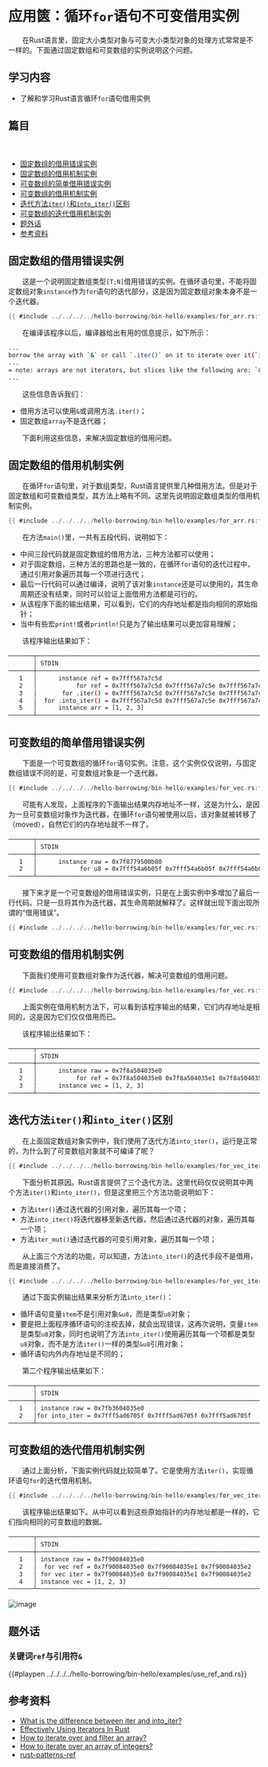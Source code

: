 # 应用篋：循环`for`语句不可变借用实例

　　在Rust语言里，固定大小类型对象与可变大小类型对象的处理方式常常是不一样的。下面通过固定数组和可变数组的实例说明这个问题。

## 学习内容
- 了解和学习Rust语言循环`for`语句借用实例

## 篇目
　　
- [固定数组的借用错误实例](#固定数组的借用错误实例)
- [固定数组的借用机制实例](#固定数组的借用机制实例)
- [可变数组的简单借用错误实例](#可变数组的简单借用错误实例)
- [可变数组的借用机制实例](#可变数组的借用机制实例)
- [迭代方法`iter()`和`into_iter()`区别](#迭代方法iter和into_iter区别)
- [可变数组的迭代借用机制实例](#可变数组的迭代借用机制实例)
- [题外话](#题外话)
- [参考资料](#参考资料)

## 固定数组的借用错误实例

　　这是一个说明固定数组类型`[T;N]`借用错误的实例。在循环语句里，不能将固定数组对象`instance`作为`for`语句的迭代部分，这是因为固定数组对象本身不是一个迭代器。

```rust
{{ #include ../../../../hello-borrowing/bin-hello/examples/for_arr.rs:feature-err }}
```

　　在编译该程序以后，编译器给出有用的信息提示，如下所示：

```bash
...
borrow the array with `&` or call `.iter()` on it to iterate over it(`instance`)
...
= note: arrays are not iterators, but slices like the following are: `&[1, 2, 3]`
...
```

　　这些信息告诉我们：

- 借用方法可以使用`&`或调用方法`.iter()`；
- 固定数组`array`不是迭代器；

　　下面利用这些信息，来解决固定数组的借用问题。

## 固定数组的借用机制实例

　　在循环`for`语句里，对于数组类型，Rust语言提供里几种借用方法。但是对于固定数组和可变数组类型，其方法上略有不同。这里先说明固定数组类型的借用机制实例。

```rust
{{ #include ../../../../hello-borrowing/bin-hello/examples/for_arr.rs:feature-ok }}
```
　　在方法`main()`里，一共有五段代码，说明如下：

- 中间三段代码就是固定数组的借用方法，三种方法都可以使用；
- 对于固定数组，三种方法的思路也是一致的，在循环`for`语句的迭代过程中，通过引用对象遍历其每一个项进行迭代；
- 最后一行代码可以通过编译，说明了该对象`instance`还是可以使用的，其生命周期还没有结束，同时可以验证上面借用方法都是可行的。
- 从该程序下面的输出结果，可以看到，它们的内存地址都是指向相同的原始指针；
- 当中有些宏`print!`或者`println!`只是为了输出结果可以更加容易理解；

　　该程序输出结果如下：

```bash
───────┬───────────────────────────────────────────────────────────────────────
       │ STDIN
───────┼───────────────────────────────────────────────────────────────────────
   1   │      instance ref = 0x7fff567a7c5d
   2   │           for ref = 0x7fff567a7c5d 0x7fff567a7c5e 0x7fff567a7c5f 
   3   │       for .iter() = 0x7fff567a7c5d 0x7fff567a7c5e 0x7fff567a7c5f 
   4   │  for .into_iter() = 0x7fff567a7c5d 0x7fff567a7c5e 0x7fff567a7c5f 
   5   │      instance arr = [1, 2, 3]
───────┴───────────────────────────────────────────────────────────────────────
```

## 可变数组的简单借用错误实例

　　下面是一个可变数组的循环`for`语句实例。注意，这个实例仅仅说明，与固定数组错误不同的是，可变数组对象是一个迭代器。

```rust
{{ #include ../../../../hello-borrowing/bin-hello/examples/for_vec.rs:feature-cp }}
```

　　可能有人发现，上面程序的下面输出结果内存地址不一样，这是为什么，是因为一旦可变数组对象作为迭代器，在循环`for`语句被使用以后，该对象就被转移了（moved），自然它们的内存地址就不一样了。

```bash
───────┬────────────────────────────────────────────────────────────────────────
       │ STDIN
───────┼────────────────────────────────────────────────────────────────────────
   1   │      instance raw = 0x7f8779500b80
   2   │            for u8 = 0x7fff54a6b05f 0x7fff54a6b05f 0x7fff54a6b05f 
───────┴────────────────────────────────────────────────────────────────────────
```

　　接下来才是一个可变数组的借用错误实例，只是在上面实例中多增加了最后一行代码。只是一旦将其作为迭代器，其生命周期就解释了。这样就出现下面出现所谓的“借用错误”。

```rust
{{ #include ../../../../hello-borrowing/bin-hello/examples/for_vec.rs:feature-err }}
```

## 可变数组的借用机制实例

　　下面我们使用可变数组对象作为迭代器，解决可变数组的借用问题。

```rust
{{ #include ../../../../hello-borrowing/bin-hello/examples/for_vec.rs:feature-ok }}
```

　　上面实例在借用机制方法下，可以看到该程序输出的结果，它们内存地址是相同的，这是因为它们仅仅借用而已。

　　该程序输出结果如下：

```bash
───────┬────────────────────────────────────────────────────────────────────────
       │ STDIN
───────┼────────────────────────────────────────────────────────────────────────
   1   │      instance raw = 0x7f8a504035e0
   2   │           for ref = 0x7f8a504035e0 0x7f8a504035e1 0x7f8a504035e2 
   3   │      instance vec = [1, 2, 3]
───────┴────────────────────────────────────────────────────────────────────────
```

## 迭代方法`iter()`和`into_iter()`区别

　　在上面固定数组对象实例中，我们使用了迭代方法`into_iter()`，运行是正常的，为什么到了可变数组对象就不可编译了呢？

```rust
{{ #include ../../../../hello-borrowing/bin-hello/examples/for_vec_iter.rs:feature-err }}
```

　　下面分析其原因。Rust语言提供了三个迭代方法。这里代码仅仅说明其中两个方法`iter()`和`into_iter()`，但是这里把三个方法功能说明如下：

- 方法`iter()`通过迭代器的引用对象，遍历其每一个项；
- 方法`into_iter()`将迭代器移至新迭代器，然后通过迭代器的对象，遍历其每一个项；
- 方法`iter_mut()`通过迭代器的可变引用对象，遍历其每一个项；

　　从上面三个方法的功能，可以知道，方法`into_iter()`的迭代手段不是借用，而是直接消费了。

```rust
{{ #include ../../../../hello-borrowing/bin-hello/examples/for_vec_iter.rs:feature-cp }}
```

　　通过下面实例输出结果来分析方法`into_iter()`：

- 循环语句变量`item`不是引用对象`&u8`，而是类型`u8`对象；
- 要是把上面程序循环语句的注视去掉，就会出现错误，这再次说明，变量`item`是类型`u8`对象，同时也说明了方法`into_iter()`使用遍历其每一个项都是类型`u8`对象，而不是方法`iter()`一样的类型`&u8`引用对象；
- 循环语句内外内存地址是不同的；

　　第二个程序输出结果如下：

```bash
───────┬───────────────────────────────────────────────────────────────────────
       │ STDIN
───────┼───────────────────────────────────────────────────────────────────────
   1   │ instance raw = 0x7fb3604035e0
   2   │for into_iter = 0x7fff5ad6705f 0x7fff5ad6705f 0x7fff5ad6705f 
───────┴───────────────────────────────────────────────────────────────────────
```

## 可变数组的迭代借用机制实例

　　通过上面分析，下面实例代码就比较简单了。它是使用方法`iter()`，实现循环语句`for`的迭代借用机制。

```rust
{{ #include ../../../../hello-borrowing/bin-hello/examples/for_vec_iter.rs:feature-ok }}
```

　　该程序输出结果如下。从中可以看到这些原始指针的内存地址都是一样的，它们指向相同的可变数组的数据。

```bash
───────┬───────────────────────────────────────────────────────────────────────
       │ STDIN
───────┼───────────────────────────────────────────────────────────────────────
   1   │ instance raw = 0x7f90084035e0
   2   │  for vec ref = 0x7f90084035e0 0x7f90084035e1 0x7f90084035e2 
   3   │ for vec iter = 0x7f90084035e0 0x7f90084035e1 0x7f90084035e2 
   4   │ instance vec = [1, 2, 3]
───────┴───────────────────────────────────────────────────────────────────────
```

![image](../../hello-borrowing/images/hello_borrowing-12_vec_for_loop.png)

## 题外话

### 关键词`ref`与引用符`&`

{{#playpen ../../../../hello-borrowing/bin-hello/examples/use_ref_and.rs}}


## 参考资料
- [What is the difference between iter and into_iter?](https://stackoverflow.com/questions/34733811/what-is-the-difference-between-iter-and-into-iter)
- [Effectively Using Iterators In Rust](https://hermanradtke.com/2015/06/22/effectively-using-iterators-in-rust.html)
- [How to iterate over and filter an array?](https://stackoverflow.com/questions/30467085/how-to-iterate-over-and-filter-an-array)
- [How to iterate over an array of integers?](https://stackoverflow.com/questions/28378407/how-to-iterate-over-an-array-of-integers)
- [rust-patterns-ref](http://xion.io/post/code/rust-patterns-ref.html)